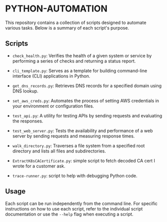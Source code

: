 # PYTHON-AUTOMATION

This repository contains a collection of scripts designed to automate various tasks. Below is a summary of each script's purpose.

## Scripts

- `check_health.py`: Verifies the health of a given system or service by performing a series of checks and returning a status report.

- `cli_template.py`: Serves as a template for building command-line interface (CLI) applications in Python.

- `get_dns_records.py`: Retrieves DNS records for a specified domain using DNS lookup.

- `set_aws_creds.py`: Automates the process of setting AWS credentials in your environment or configuration files.

- `test_api.py`: A utility for testing APIs by sending requests and evaluating the responses.

- `test_web_server.py`: Tests the availability and performance of a web server by sending requests and measuring response times.

- `walk_directory.py`: Traverses a file system from a specified root directory and lists all files and subdirectories.
  
- `ExtractK8sCACertificate.py`: simple script to fetch decoded CA cert I wrote for a customer ask.
  
- `trace-runner.py`: script to help with debugging Python code.

## Usage

Each script can be run independently from the command line. For specific instructions on how to use each script, refer to the individual script documentation or use the `--help` flag when executing a script.
